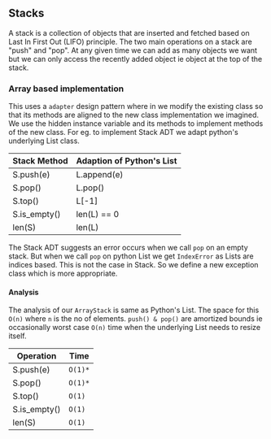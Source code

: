 ## Stacks

A stack is a collection of objects that are inserted and fetched based on Last In First Out (LIFO) principle.
The two main operations on a stack are "push" and "pop".
At any given time we can add as many objects we want but we can only access the recently added object ie object at the top of the stack.

### Array based implementation

This uses a `adapter` design pattern where in we modify the existing class so that its methods are aligned to the new class implementation we imagined. We use the hidden instance variable and its methods to implement methods of the new class.
For eg. to implement Stack ADT we adapt python's underlying List class.

| Stack Method | Adaption of Python's List |
| ------------ | ------------------------- |
| S.push(e)    | L.append(e)               |
| S.pop()      | L.pop()                   |
| S.top()      | L[-1]                     |
| S.is_empty() | len(L) == 0               |
| len(S)       | len(L)                    |

The Stack ADT suggests an error occurs when we call `pop` on an empty stack. But when we call `pop` on python List we get `IndexError` as Lists are indices based. This is not the case in Stack. So we define a new exception class which is more appropriate.

#### Analysis

The analysis of our `ArrayStack` is same as Python's List. The space for this `O(n)` where `n` is the no of elements. `push() & pop()` are amortized bounds ie occasionally worst case `O(n)` time when the underlying List needs to resize itself.

| Operation    | Time    |
| ------------ | ------- |
| S.push(e)    | `O(1)*` |
| S.pop()      | `O(1)*` |
| S.top()      | `O(1)`  |
| S.is_empty() | `O(1)`  |
| len(S)       | `O(1)`  |

